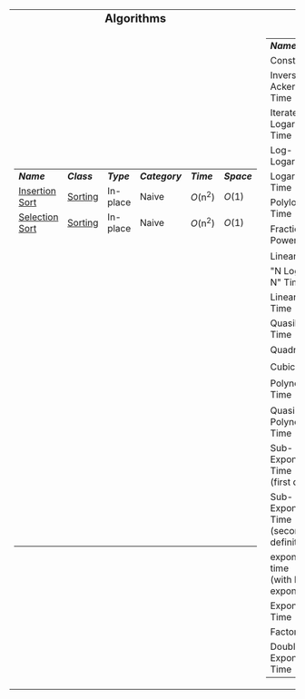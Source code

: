 <table style="width:100%">
    <tr style="text-align: center; font-size:20px;">
		<td><strong>Algorithms</strong></td>
		<td><strong>Runtime Order</strong></td>	
	</tr>
	<tr>
		<td>
			<table>
				<tr>
					<td><strong><i>Name</i></strong></td>
					<td><strong><i>Class</i></strong></td>
					<td><strong><i>Type</i></strong></td>
					<td><strong><i>Category</i></strong></td>
					<td><strong><i>Time</i></strong></td>
					<td><strong><i>Space</i></strong></td>
				</tr>
				<tr>
					<td><a href="/quickreference/Sorting/InsertionSort/InsertionSort">Insertion Sort</a></td>
					<td><a href="/quickreference/Sorting/Sorting">Sorting</a></td>
					<td>In-place</td>
					<td>Naive</td>
					<td><i>O</i>(n<sup>2</sup>)</td>
					<td><i>O</i>(1)</td>
				</tr>
				<tr>
					<td><a href="/quickreference/Sorting/SelectionSort/SelectionSort">Selection Sort</a></td>
					<td><a href="/quickreference/Sorting/Sorting">Sorting</a></td>
					<td>In-place</td>
					<td>Naive</td>
					<td><i>O</i>(n<sup>2</sup>)</td>
					<td><i>O</i>(1)</td>
				</tr>
				<tr>
					<td>&nbsp;</td>
					<td>&nbsp;</td>
					<td>&nbsp;</td>
					<td>&nbsp;</td>
					<td>&nbsp;</td>
					<td>&nbsp;</td>
				</tr>
				<tr>
					<td>&nbsp;</td>
					<td>&nbsp;</td>
					<td>&nbsp;</td>
					<td>&nbsp;</td>
					<td>&nbsp;</td>
					<td>&nbsp;</td>
				</tr>
				<tr>
					<td>&nbsp;</td>
					<td>&nbsp;</td>
					<td>&nbsp;</td>
					<td>&nbsp;</td>
					<td>&nbsp;</td>
					<td>&nbsp;</td>
				</tr>
				<tr>
					<td>&nbsp;</td>
					<td>&nbsp;</td>
					<td>&nbsp;</td>
					<td>&nbsp;</td>
					<td>&nbsp;</td>
					<td>&nbsp;</td>
				</tr>
				<tr>
					<td>&nbsp;</td>
					<td>&nbsp;</td>
					<td>&nbsp;</td>
					<td>&nbsp;</td>
					<td>&nbsp;</td>
					<td>&nbsp;</td>
				</tr>
				<tr>
					<td>&nbsp;</td>
					<td>&nbsp;</td>
					<td>&nbsp;</td>
					<td>&nbsp;</td>
					<td>&nbsp;</td>
					<td>&nbsp;</td>
				</tr>
				<tr>
					<td>&nbsp;</td>
					<td>&nbsp;</td>
					<td>&nbsp;</td>
					<td>&nbsp;</td>
					<td>&nbsp;</td>
					<td>&nbsp;</td>
				</tr>
				<tr>
					<td>&nbsp;</td>
					<td>&nbsp;</td>
					<td>&nbsp;</td>
					<td>&nbsp;</td>
					<td>&nbsp;</td>
					<td>&nbsp;</td>
				</tr>
				<tr>
					<td>&nbsp;</td>
					<td>&nbsp;</td>
					<td>&nbsp;</td>
					<td>&nbsp;</td>
					<td>&nbsp;</td>
					<td>&nbsp;</td>
				</tr>
				<tr>
					<td>&nbsp;</td>
					<td>&nbsp;</td>
					<td>&nbsp;</td>
					<td>&nbsp;</td>
					<td>&nbsp;</td>
					<td>&nbsp;</td>
				</tr>
				<tr>
					<td>&nbsp;</td>
					<td>&nbsp;</td>
					<td>&nbsp;</td>
					<td>&nbsp;</td>
					<td>&nbsp;</td>
					<td>&nbsp;</td>
				</tr>
				<tr>
					<td>&nbsp;</td>
					<td>&nbsp;</td>
					<td>&nbsp;</td>
					<td>&nbsp;</td>
					<td>&nbsp;</td>
					<td>&nbsp;</td>
				</tr>
				<tr>
					<td>&nbsp;</td>
					<td>&nbsp;</td>
					<td>&nbsp;</td>
					<td>&nbsp;</td>
					<td>&nbsp;</td>
					<td>&nbsp;</td>
				</tr>
				<tr>
					<td>&nbsp;</td>
					<td>&nbsp;</td>
					<td>&nbsp;</td>
					<td>&nbsp;</td>
					<td>&nbsp;</td>
					<td>&nbsp;</td>
				</tr>
				<tr>
					<td>&nbsp;</td>
					<td>&nbsp;</td>
					<td>&nbsp;</td>
					<td>&nbsp;</td>
					<td>&nbsp;</td>
					<td>&nbsp;</td>
				</tr>
				<tr>
					<td>&nbsp;</td>
					<td>&nbsp;</td>
					<td>&nbsp;</td>
					<td>&nbsp;</td>
					<td>&nbsp;</td>
					<td>&nbsp;</td>
				</tr>
				<tr>
					<td>&nbsp;</td>
					<td>&nbsp;</td>
					<td>&nbsp;</td>
					<td>&nbsp;</td>
					<td>&nbsp;</td>
					<td>&nbsp;</td>
				</tr>
				<tr>
					<td>&nbsp;</td>
					<td>&nbsp;</td>
					<td>&nbsp;</td>
					<td>&nbsp;</td>
					<td>&nbsp;</td>
					<td>&nbsp;</td>
				</tr>
				<tr>
					<td>&nbsp;</td>
					<td>&nbsp;</td>
					<td>&nbsp;</td>
					<td>&nbsp;</td>
					<td>&nbsp;</td>
					<td>&nbsp;</td>
				</tr>
				<tr>
					<td>&nbsp;</td>
					<td>&nbsp;</td>
					<td>&nbsp;</td>
					<td>&nbsp;</td>
					<td>&nbsp;</td>
					<td>&nbsp;</td>
				</tr>
				<tr>
					<td>&nbsp;</td>
					<td>&nbsp;</td>
					<td>&nbsp;</td>
					<td>&nbsp;</td>
					<td>&nbsp;</td>
					<td>&nbsp;</td>
				</tr>
			</table>
		</td>
		<td>
			<table>
				<tr>
					<td><strong><i>Name</i></strong></td>
					<td><strong><i>Complexity</i></strong></td>
				</tr>
				<tr>
					<td>Constant Time</td>
					<td><i>O</i>(1)</td>
				</tr>
				<tr>
					<td>Inverse Ackermann Time</td>
					<td><i>O</i>(<i>α</i>(<i>n</i>))</td>
				</tr>
				<tr>
					<td>Iterated Logarithmic Time</td>
					<td><i>O</i>(log<span style="vertical-align: 10%">*</span>&nbsp;<i>n</i>)</td>
				</tr>
				<tr>
					<td>Log-Logarithmic</td>
					<td><i>O</i>(log log <i>n</i>)</td>
				</tr>
				<tr>
					<td>Logarithmic Time</td>
					<td><i>O</i>(log&nbsp;<i>n</i>)</td>
				</tr>
				<tr>
					<td>Polylogarithmic Time</td>
					<td>poly(log&nbsp;<i>n</i>)</td>
				</tr>
				<tr>
					<td>Fractional Power</td>
					<td><span class="texhtml"><i>O</i>(<i>n</i><sup>c</sup>)</span> where <span class="texhtml">0 &lt; c &lt; 1</span></td>
				</tr>
				<tr>
					<td>Linear Time</td>
					<td><i>O</i>(<i>n</i>)</td>
				</tr>
				<tr>
					<td>"N Log-Star N" Time</td>
					<td><i>O</i>(<i>n</i>&nbsp;log<span style="vertical-align: 10%">*</span>&nbsp;<i>n</i>)</td>
				</tr>
				<tr>
					<td>Linearithmic Time</td>
					<td><i>O</i>(<i>n</i>&nbsp;log&nbsp;<i>n</i>)</td>
				</tr>
				<tr>
					<td>Quasilinear Time</td>
					<td><i>n</i>&nbsp;poly(log&nbsp;<i>n</i>)</td>
				</tr>
				<tr>
					<td>Quadratic Time</td>
					<td><i>O</i>(<i>n</i><sup>2</sup>)</td>
				</tr>
				<tr>
					<td>Cubic Time</td>
					<td><i>O</i>(<i>n</i><sup>3</sup>)</td>
				</tr>
				<tr>
					<td>Polynomial Time</td>
					<td>2<sup><i>O</i>(log&nbsp;<i>n</i>)</sup> = poly(<i>n</i>)</td>
				</tr>
				<tr>
					<td>Quasi-Polynomial Time</td>
					<td>2<sup>poly(log&nbsp;<i>n</i>)</sup></td>
				</tr>
				<tr>
					<td>Sub-Exponential Time
						<br>(first definition)</td>
					<td><i>O</i>(2<sup><i>n</i><sup><i>ε</i></sup></sup>) for all <i>ε</i>&nbsp;&gt;&nbsp;0</td>
				</tr>
				<tr>
					<td>Sub-Exponential Time
						<br>(second definition)</td>
					<td>2<sup><i>o</i>(<i>n</i>)</sup></td>
				</tr>
				<tr>
					<td>exponential time
						<br>(with linear exponent)</td>
					<td>2<sup><i>O</i>(<i>n</i>)</sup></td>
				</tr>
				<tr>
					<td>Exponential Time</td>
					<td>2<sup>poly(<i>n</i>)</sup></td>
				</tr>
				<tr>
					<td>Factorial Time</td>
					<td><i>O</i>(<i>n</i>!)</td>
				</tr>
				<tr>
					<td>Double Exponential Time</td>
					<td>2<sup>2<sup>poly(<i>n</i>)</sup></sup>
					</td>
				</tr>
			</table>
		</td>
	</tr>
</table>